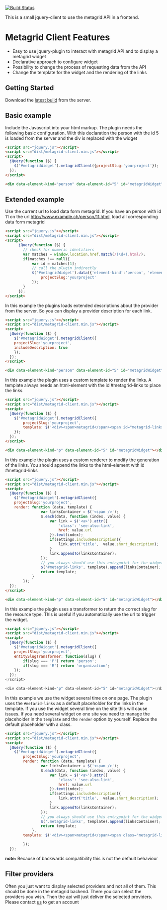 [![Build Status](https://travis-ci.org/metagridch/metagrid-jquery-widget.svg?branch=master)](https://travis-ci.org/metagridch/metagrid-jquery-widget)

This is a small jquery-client to use the metagrid API in a frontend.
# Metagrid Client Features

*   Easy to use jquery-plugin to interact with metagrid API and to display a metagrid widget
*   Declarative approach to configure widget
*   Possibility to change the process of requesting data from the API
*   Change the template for the widget and the rendering of the links

## Getting Started

Download the [latest build](https://source.dodis.ch/metagrid/jquery-widget/-/jobs/artifacts/master/download?job=qunit) from the server.


## Basic example
Include the Javascript into your html markup. The plugin needs the following basic configuration. With this declaration the person with the id 5 is loaded from the server and the div is replaced with the widget
```html
<script src="jquery.js"></script>
<script src="dist/metagrid-client.min.js"></script>
<script>
  jQuery(function ($) {
    $('#metagridWidget').metagridClient({projectSlug:'yourproject'});
  });
</script>

<div data-element-kind="person" data-element-id="5" id="metagridWidget"></div>

```

## Extended example

Use the current url to load data form metagrid. If you have an person with id 11 on the url http://www.example.ch/person/11.html, load all corresponding data form metagrid

```html
<script src="jquery.js"></script>
<script src="dist/metagrid-client.min.js"></script>
<script>
      jQuery(function ($) {
        // check for numeric identifiers
        var matches = window.location.href.match(/(\d+).html/);
        if(matches !== null){
            var id = matches[1];
            // call the plugin indirectly
            $('#metagridWidget').data({'element-kind':'person', 'element-id': id, 'language': 'de'}).metagridClient({
                projectSlug:'yourproject'
            });
        }
      });
</script>

```

In this example the plugins loads extended descriptions about the provider from the server. So you can display a provider description for each link.
```html
<script src="jquery.js"></script>
<script src="dist/metagrid-client.min.js"></script>
<script>
  jQuery(function ($) {
    $('#metagridWidget').metagridClient({
    projectSlug:'yourproject',
    includeDescription: true
    });
  });
</script>

<div data-element-kind="person" data-element-id="5" id="metagridWidget"></div>

```

In this example the plugin uses a custom template to render the links. A template always needs an html-element with the id #metagrid-links to place the links
```html
<script src="jquery.js"></script>
<script src="dist/metagrid-client.min.js"></script>
<script>
  jQuery(function ($) {
    $('#metagridWidget').metagridClient({
        projectSlug:'yourproject',
        template: $('<div><span>metagrid</span><span id="metagrid-links"></span></div>')
    });
  });
</script>

<div data-element-kind="p" data-element-id="5" id="metagridWidget"></div>

```

In this example the plugin uses a custom renderer to modify the generation of the links. You should append the links to the html-element with id #metagrid-links
```html
<script src="jquery.js"></script>
<script src="dist/metagrid-client.min.js"></script>
<script>
  jQuery(function ($) {
    $('#metagridWidget').metagridClient({
    projectSlug:'yourproject',
    render: function (data, template) {
                var linksContainer = $('<span />');
                $.each(data, function (index, value) {
                    var link = $('<a>').attr({
                        'class': 'see-also-link',
                        href: value.url
                    }).text(index);
                    if(settings.includeDescription){
                        link.attr('title',  value.short_description);
                    }
                    link.appendTo(linksContainer);
                });
                // you always should use this entrypoint for the widget
                $('#metagrid-links', template).append(linksContainer);
                return template;
            }
        });
  });
</script>

<div data-element-kind="p" data-element-id="5" id="metagridWidget"></div>

```

In this example the plugin uses a transformer to return the correct slug for the resource type. This is useful if you automatically use the url to trigger the widget.
```html
<script src="jquery.js"></script>
<script src="dist/metagrid-client.min.js"></script>
<script>
  jQuery(function ($) {
    $('#metagridWidget').metagridClient({
    projectSlug:'yourproject',
    entitySlugTransformer: function(slug) {
        if(slug === 'P') return 'person';
        if(slug === 'R') return 'organization';
    });
  });
</script>

<div data-element-kind="p" data-element-id="5" id="metagridWidget"></div>

```
In this example we use the widget several time on one page. The plugin uses the `#metarid-links` as a default placeholder for the links in the template. If you use the widget several time on the site this will cause issues. If you need several widget on one site you need to manage the placeholder in the `template` and the `render` option by yourself. Replace the default placeholder with a class.

```html
<script src="jquery.js"></script>
<script src="dist/metagrid-client.min.js"></script>
<script>
  jQuery(function ($) {
    $('#metagridWidget').metagridClient({
        projectSlug:'yourproject',
        render: function (data, template) {
                var linksContainer = $('<span />');
                $.each(data, function (index, value) {
                    var link = $('<a>').attr({
                        'class': 'see-also-link',
                        href: value.url
                    }).text(index);
                    if(settings.includeDescription){
                        link.attr('title',  value.short_description);
                    }
                    link.appendTo(linksContainer);
                });
                // you always should use this entrypoint for the widget
                $('.metagrid-links', template).append(linksContainer);
                return template;
            },
        template: $('<div><span>metagrid</span><span class="metagrid-links"></span></div>')

        });
  });
```
__note:__ Because of backwards compatibility this is not the default behaviour

## Filter providers
Often you just want to display selected providers and not all of them. This should be done in the metagrid backend. There you can select the providers you wish. Then the api will just deliver the selected providers. Please contact [us](https://www.metagrid.ch/ueber-uns/) to get an account